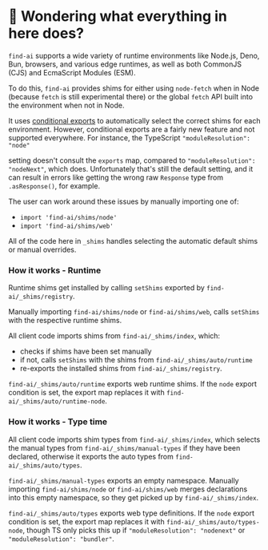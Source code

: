 # 👋 Wondering what everything in here does?

`find-ai` supports a wide variety of runtime environments like Node.js, Deno, Bun, browsers, and various
edge runtimes, as well as both CommonJS (CJS) and EcmaScript Modules (ESM).

To do this, `find-ai` provides shims for either using `node-fetch` when in Node (because `fetch` is still experimental there) or the global `fetch` API built into the environment when not in Node.

It uses [conditional exports](https://nodejs.org/api/packages.html#conditional-exports) to
automatically select the correct shims for each environment. However, conditional exports are a fairly new
feature and not supported everywhere. For instance, the TypeScript `"moduleResolution": "node"`

setting doesn't consult the `exports` map, compared to `"moduleResolution": "nodeNext"`, which does.
Unfortunately that's still the default setting, and it can result in errors like
getting the wrong raw `Response` type from `.asResponse()`, for example.

The user can work around these issues by manually importing one of:

- `import 'find-ai/shims/node'`
- `import 'find-ai/shims/web'`

All of the code here in `_shims` handles selecting the automatic default shims or manual overrides.

### How it works - Runtime

Runtime shims get installed by calling `setShims` exported by `find-ai/_shims/registry`.

Manually importing `find-ai/shims/node` or `find-ai/shims/web`, calls `setShims` with the respective runtime shims.

All client code imports shims from `find-ai/_shims/index`, which:

- checks if shims have been set manually
- if not, calls `setShims` with the shims from `find-ai/_shims/auto/runtime`
- re-exports the installed shims from `find-ai/_shims/registry`.

`find-ai/_shims/auto/runtime` exports web runtime shims.
If the `node` export condition is set, the export map replaces it with `find-ai/_shims/auto/runtime-node`.

### How it works - Type time

All client code imports shim types from `find-ai/_shims/index`, which selects the manual types from `find-ai/_shims/manual-types` if they have been declared, otherwise it exports the auto types from `find-ai/_shims/auto/types`.

`find-ai/_shims/manual-types` exports an empty namespace.
Manually importing `find-ai/shims/node` or `find-ai/shims/web` merges declarations into this empty namespace, so they get picked up by `find-ai/_shims/index`.

`find-ai/_shims/auto/types` exports web type definitions.
If the `node` export condition is set, the export map replaces it with `find-ai/_shims/auto/types-node`, though TS only picks this up if `"moduleResolution": "nodenext"` or `"moduleResolution": "bundler"`.
